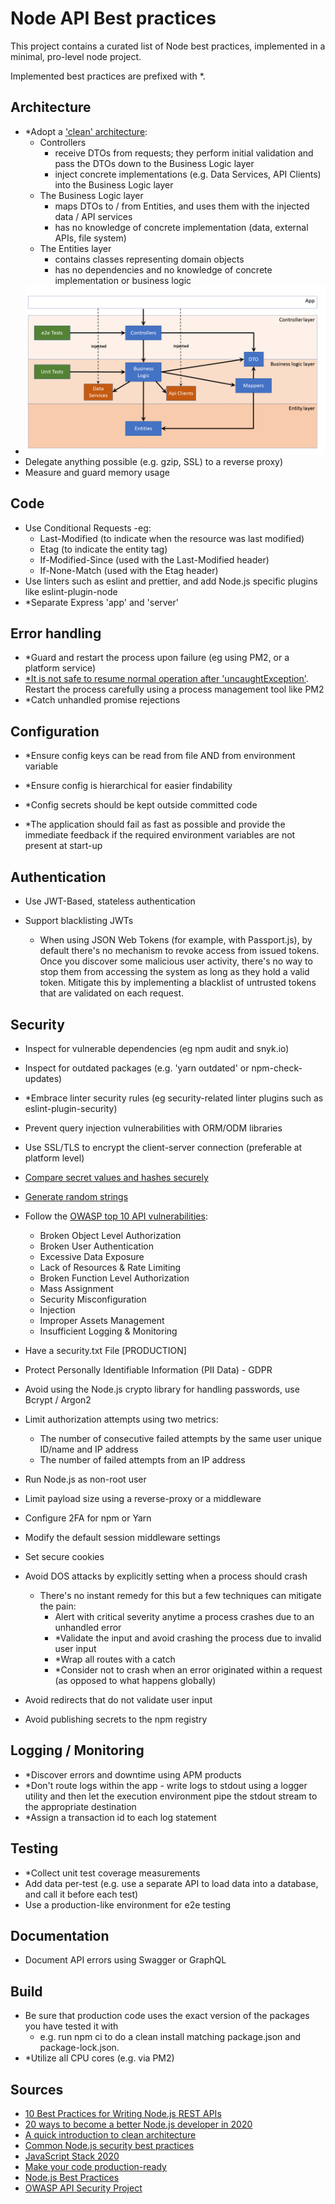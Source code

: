 # Node API Best practices

This project contains a curated list of Node best practices, implemented in a minimal, pro-level node project.

Implemented best practices are prefixed with *.



## Architecture

- *Adopt a ['clean' architecture](https://www.freecodecamp.org/news/a-quick-introduction-to-clean-architecture-990c014448d2/):
  - Controllers 
    - receive DTOs from requests; they perform initial validation and pass the DTOs down to the Business Logic layer
    - inject concrete implementations (e.g. Data Services, API Clients) into the Business Logic layer
  - The Business Logic layer 
    - maps DTOs to / from Entities, and uses them with the injected data / API services
    - has no knowledge of concrete implementation (data, external APIs, file system)
  - The Entities layer
    - contains classes representing domain objects
    - has no dependencies and no knowledge of concrete implementation or business logic
- !['](https://github.com/ireoostacchini/demo20.api.node/blob/master/docs/demo20.node.api.png)
- Delegate anything possible (e.g. gzip, SSL) to a reverse proxy)
- Measure and guard memory usage



## Code

- Use Conditional Requests -eg:
  - Last-Modified (to indicate when the resource was last modified)
  - Etag (to indicate the entity tag)
  - If-Modified-Since (used with the Last-Modified header)
  - If-None-Match (used with the Etag header)
- Use linters such as eslint and prettier, and add Node.js specific plugins like eslint-plugin-node
- *Separate Express 'app' and 'server'



## Error handling

- *Guard and restart the process upon failure (eg using PM2, or a platform service)
- [*It is not safe to resume normal operation after 'uncaughtException'](https://nodejs.org/api/process.html#process_warning_using_uncaughtexception_correctly). Restart the process carefully using a process management tool like PM2
- *Catch unhandled promise rejections



## Configuration

- *Ensure config keys can be read from file AND from environment variable

- *Ensure config is hierarchical for easier findability

- *Config secrets should be kept outside committed code

- *The application should fail as fast as possible and provide the immediate feedback if the required environment variables are not present at start-up



## Authentication

- Use JWT-Based, stateless authentication

- Support blacklisting JWTs
  - When using JSON Web Tokens (for example, with Passport.js), by default there's no mechanism to revoke access from issued tokens. Once you discover some malicious user activity, there's no way to stop them from accessing the system as long as they hold a valid token. Mitigate this by implementing a blacklist of untrusted tokens that are validated on each request.



## Security

- Inspect for vulnerable dependencies (eg npm audit and snyk.io)

- Inspect for outdated packages (e.g. 'yarn outdated' or npm-check-updates)

- *Embrace linter security rules (eg security-related linter plugins such as eslint-plugin-security)

- Prevent query injection vulnerabilities with ORM/ODM libraries

- Use SSL/TLS to encrypt the client-server connection (preferable at platform level)

- [Compare secret values and hashes securely](https://stackoverflow.com/questions/31095905/whats-the-difference-between-a-secure-compare-and-a-simple) 
- [Generate random strings](https://futurestud.io/tutorials/generate-a-random-string-in-node-js-or-javascript)
- Follow the [OWASP top 10 API vulnerabilities](https://owasp.org/www-project-api-security/):

  - Broken Object Level Authorization
  - Broken User Authentication
  - Excessive Data Exposure
  - Lack of Resources & Rate Limiting
  - Broken Function Level Authorization
  - Mass Assignment
  - Security Misconfiguration
  - Injection
  - Improper Assets Management
  - Insufficient Logging & Monitoring

- Have a security.txt File [PRODUCTION]

- Protect Personally Identifiable Information (PII Data) - GDPR

- Avoid using the Node.js crypto library for handling passwords, use Bcrypt /  Argon2

- Limit authorization attempts using two metrics:
  - The number of consecutive failed attempts by the same user unique ID/name and IP address
  - The number of failed attempts from an IP address

- Run Node.js as non-root user

- Limit payload size using a reverse-proxy or a middleware

- Configure 2FA for npm or Yarn

- Modify the default session middleware settings

- Set secure cookies

- Avoid DOS attacks by explicitly setting when a process should crash
  - There's no instant remedy for this but a few techniques can mitigate the pain:
    - Alert with critical severity anytime a process crashes due to an unhandled error
    - *Validate the input and avoid crashing the process due to invalid user input
    - *Wrap all routes with a catch
    - *Consider not to crash when an error originated within a request (as opposed to what happens globally)

- Avoid redirects that do not validate user input

- Avoid publishing secrets to the npm registry



## Logging / Monitoring

- *Discover errors and downtime using APM products
- *Don't route logs within the app - write logs to stdout using a logger utility and then let the execution environment pipe the stdout stream to the appropriate destination
- *Assign a transaction id to each log statement



## Testing

- *Collect unit test coverage measurements
- Add data per-test (e.g. use a separate API to load data into a database, and call it before each test)
- Use a production-like environment for e2e testing



## Documentation

- Document API errors using Swagger or GraphQL



## Build

- Be sure that production code uses the exact version of the packages you have tested it with
  - e.g. run npm ci to do a clean install matching package.json and package-lock.json.
- *Utilize all CPU cores (e.g. via PM2)



## Sources

- [10 Best Practices for Writing Node.js REST APIs](https://blog.risingstack.com/10-best-practices-for-writing-node-js-rest-apis/)
- [20 ways to become a better Node.js developer in 2020](https://medium.com/@me_37286/20-ways-to-become-a-better-node-js-developer-in-2020-d6bd73fcf424)
- [A quick introduction to clean architecture](https://www.freecodecamp.org/news/a-quick-introduction-to-clean-architecture-990c014448d2/)
- [Common Node.js security best practices](https://github.com/goldbergyoni/nodebestpractices/blob/master/sections/security/commonsecuritybestpractices.md)
- [JavaScript Stack 2020](https://gregberge.com/blog/javascript-stack-2020)
- [Make your code production-ready](https://github.com/goldbergyoni/nodebestpractices/blob/master/sections/production/productioncode.md)
- [Node.js Best Practices](https://github.com/goldbergyoni/nodebestpractices)
- [OWASP API Security Project](https://owasp.org/www-project-api-security/)




